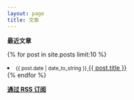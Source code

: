 ```yaml
---
layout: page
title: 文章
---
```


**最近文章**

{% for post in site.posts limit:10 %}
<li class="post-list-in-index">
<small class="post-list-date-in-index">{{ post.date | date_to_string }}</small><a  href="{{ site.url }}{{ post.url }}" title="{{ post.title }}"> {{ post.title }}</a>
</li>
{% endfor %}

[**通过 RSS 订阅**](/feed.xml)
